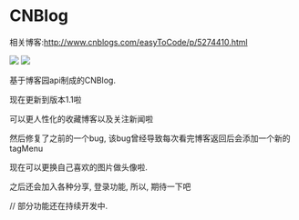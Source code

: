 # CNBlog

相关博客:http://www.cnblogs.com/easyToCode/p/5274410.html

<img src="http://images2015.cnblogs.com/blog/774863/201603/774863-20160314015124599-986834315.gif"/>
<img src="http://images2015.cnblogs.com/blog/774863/201603/774863-20160328153150441-1322821988.gif">

基于博客园api制成的CNBlog.

现在更新到版本1.1啦

可以更人性化的收藏博客以及关注新闻啦

然后修复了之前的一个bug, 该bug曾经导致每次看完博客返回后会添加一个新的tagMenu

现在可以更换自己喜欢的图片做头像啦.

之后还会加入各种分享, 登录功能, 所以, 期待一下吧

// 部分功能还在持续开发中.

